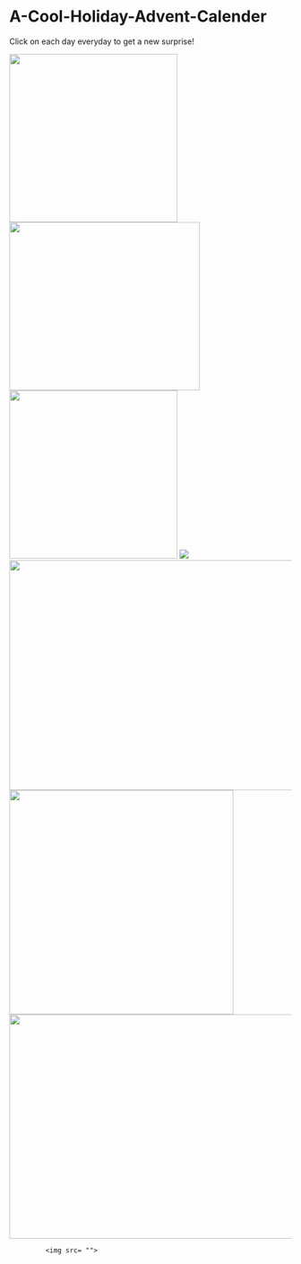 # A-Cool-Holiday-Advent-Calender
Click on each day everyday to get a new surprise!
<!DOCTYPE html>
<html>
  <head>
    <meta charset="utf-8">
    <meta name="viewport" content="width=device-width">
    <title>repl.it</title>
    <link href="style.css" rel="stylesheet" type="text/css" />
    <link rel="preconnect" href="https://fonts.gstatic.com">
<link href="https://fonts.googleapis.com/css2?family=Lobster+Two:wght@700&display=swap" rel="stylesheet">
  </head>

  <img src= "https://www.history.com/.image/t_share/MTY4OTA4MzI0ODc4NjkwMDAw/christmas-tree-gettyimages-1072744106.jpg" height= "300px">
  <img src= "https://hips.hearstapps.com/hmg-prod.s3.amazonaws.com/images/christmas-tree-ribbon-ideas-1567690887.jpg?crop=0.486xw:0.968xh;0.498xw,0.00958xh&resize=640:*" height= "300px" width= "340px">
 <img src="https://hips.hearstapps.com/hmg-prod.s3.amazonaws.com/images/red-christmas-tree-and-fireplace-decoration-merry-royalty-free-image-1604508466." height= "300px">
 <img src= "https://i.insider.com/5f7b24c3282c500018c7888e?width=550">
   <img src= "https://inspiredbycharm-wpengine.netdna-ssl.com/wp-content/uploads/2020/11/Christmas-Tree-Decorating-Ideas.jpg" height= "410" width= "760px">
 <img src= "https://miro.medium.com/max/4500/1*C1gOeuGqVblkLeACxIXQYA.jpeg" height= "400px">
  <img src= "https://hips.hearstapps.com/hmg-prod.s3.amazonaws.com/images/christmas-tree-decorations-1606858785.jpg" height="400px" width= "720px">
 
             <img src= "">
